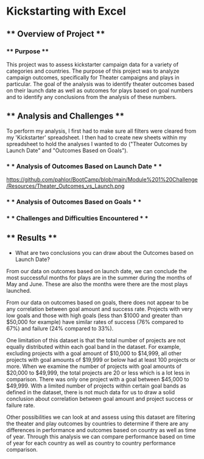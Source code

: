 # Kickstarting with Excel

## ** Overview of Project **

### ** Purpose **

This project was to assess kickstarter campaign data for a variety of categories and countries. The purpose of this project was to analyze campaign outcomes, specifically for Theater campaigns and plays in particular. The goal of the analysis was to identify theater outcomes based on their launch date as well as outcomes for plays based on goal numbers and to identify any conclusions from the analysis of these numbers. 

## ** Analysis and Challenges **

To perform my analysis, I first had to make sure all filters were cleared from my 'Kickstarter' spreadsheet. I then had to create new sheets within my spreadsheet to hold the analyses I wanted to do ("Theater Outcomes by Launch Date" and "Outcomes Based on Goals").

### * * Analysis of Outcomes Based on Launch Date * *



https://github.com/pahlor/BootCamp/blob/main/Module%201%20Challenge/Resources/Theater_Outcomes_vs_Launch.png

### * * Analysis of Outcomes Based on Goals * *



### * * Challenges and Difficulties Encountered * * 



## ** Results **

- What are two conclusions you can draw about the Outcomes based on Launch Date?

From our data on outcomes based on launch date, we can conclude the most successful months for plays are in the summer during the months of May and June. These are also the months were there are the most plays launched. 

From our data on outcomes based on goals, there does not appear to be any correlation between goal amount and success rate. Projects with very low goals and those with high goals (less than $1000 and greater than $50,000 for example) have similar rates of success (76% compared to 67%) and failure (24% compared to 33%).

One limitation of this dataset is that the total number of projects are not equally distributed within each goal band in the dataset. For example, excluding projects with a goal amount of $10,000 to $14,999, all other projects with goal amounts of $19,999 or below had at least 100 projects or more. When we examine the number of projects with goal amounts of $20,000 to $49,999, the total projects are 20 or less which is a lot less in comparison. There was only one project with a goal between $45,000 to $49,999. With a limited number of projects within certain goal bands as defined in the dataset, there is not much data for us to draw a solid conclusion about correlation between goal amount and project success or failure rate.

Other possibilities we can look at and assess using this dataset are filtering the theater and play outcomes by countries to determine if there are any differences in performance and outcomes based on country as well as time of year. Through this analysis we can compare performance based on time of year for each country as well as country to country performance comparison.

